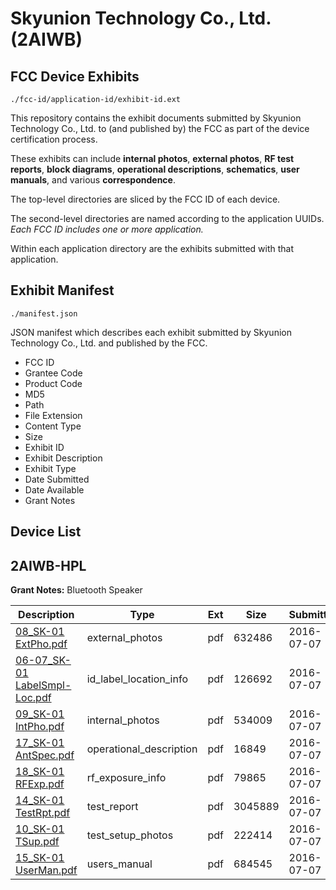 # Skyunion Technology Co., Ltd. (2AIWB)
## FCC Device Exhibits

```
./fcc-id/application-id/exhibit-id.ext
```

This repository contains the exhibit documents submitted by Skyunion Technology Co., Ltd. to (and published by) the FCC as part of the device certification process.

These exhibits can include **internal photos**, **external photos**, **RF test reports**, **block diagrams**, **operational descriptions**, **schematics**, **user manuals**, and various **correspondence**.

The top-level directories are sliced by the FCC ID of each device.

The second-level directories are named according to the application UUIDs. *Each FCC ID includes one or more application.*

Within each application directory are the exhibits submitted with that application. 

## Exhibit Manifest

```
./manifest.json
```

JSON manifest which describes each exhibit submitted by Skyunion Technology Co., Ltd. and published by the FCC.

- FCC ID
- Grantee Code
- Product Code
- MD5
- Path
- File Extension
- Content Type
- Size
- Exhibit ID
- Exhibit Description
- Exhibit Type
- Date Submitted
- Date Available
- Grant Notes

## Device List
## 2AIWB-HPL
**Grant Notes:** Bluetooth Speaker

| Description | Type | Ext | Size | Submitted | Available |
| ----------- | ---- | --- | ---- | --------- | --------- |
| [08_SK-01 ExtPho.pdf](2AIWB-HPL/fd36da073e22fcebeaca95eda727f33f/3054685.pdf) | external_photos | pdf | 632486 | 2016-07-07 | 2016-07-07 |
| [06-07_SK-01 LabelSmpl-Loc.pdf](2AIWB-HPL/fd36da073e22fcebeaca95eda727f33f/3054684.pdf) | id_label_location_info | pdf | 126692 | 2016-07-07 | 2016-07-07 |
| [09_SK-01 IntPho.pdf](2AIWB-HPL/fd36da073e22fcebeaca95eda727f33f/3054686.pdf) | internal_photos | pdf | 534009 | 2016-07-07 | 2016-07-07 |
| [17_SK-01 AntSpec.pdf](2AIWB-HPL/fd36da073e22fcebeaca95eda727f33f/3054694.pdf) | operational_description | pdf | 16849 | 2016-07-07 | 2016-07-07 |
| [18_SK-01 RFExp.pdf](2AIWB-HPL/fd36da073e22fcebeaca95eda727f33f/3054695.pdf) | rf_exposure_info | pdf | 79865 | 2016-07-07 | 2016-07-07 |
| [14_SK-01 TestRpt.pdf](2AIWB-HPL/fd36da073e22fcebeaca95eda727f33f/3054691.pdf) | test_report | pdf | 3045889 | 2016-07-07 | 2016-07-07 |
| [10_SK-01 TSup.pdf](2AIWB-HPL/fd36da073e22fcebeaca95eda727f33f/3054687.pdf) | test_setup_photos | pdf | 222414 | 2016-07-07 | 2016-07-07 |
| [15_SK-01 UserMan.pdf](2AIWB-HPL/fd36da073e22fcebeaca95eda727f33f/3054692.pdf) | users_manual | pdf | 684545 | 2016-07-07 | 2016-07-07 |
